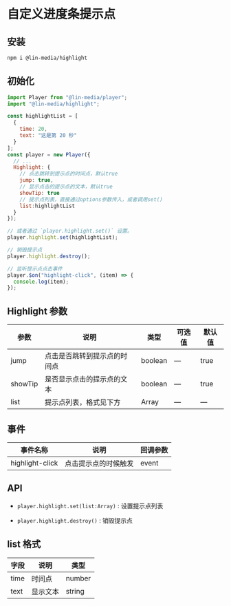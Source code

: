 # 自定义进度条提示点

## 安装

```bash
npm i @lin-media/highlight
```

## 初始化

```javascript
import Player from "@lin-media/player";
import "@lin-media/highlight";

const highlightList = [
  {
    time: 20,
    text: "这是第 20 秒"
  }
];
const player = new Player({
  // ...
  Highlight: {
    // 点击跳转到提示点的时间点，默认true
    jump: true,
    // 显示点击的提示点的文本，默认true
    showTip: true
    // 提示点列表，直接通过options参数传入，或者调用set()
    list:highlightList
  }
});

// 或者通过 `player.highlight.set()` 设置。
player.highlight.set(highlightList);

// 销毁提示点
player.highlight.destroy();

// 监听提示点点击事件
player.$on("highlight-click", (item) => {
  console.log(item);
});
```

## Highlight 参数

| 参数    | 说明                         | 类型    | 可选值 | 默认值 |
| ------- | ---------------------------- | ------- | ------ | ------ |
| jump    | 点击是否跳转到提示点的时间点 | boolean | —      | true   |
| showTip | 是否显示点击的提示点的文本   | boolean | —      | true   |
| list    | 提示点列表，格式见下方       | Array   | —      | —      |

## 事件

| 事件名称        | 说明                 | 回调参数 |
| --------------- | -------------------- | -------- |
| highlight-click | 点击提示点的时候触发 | event    |

## API

- `player.highlight.set(list:Array)` : 设置提示点列表

- `player.highlight.destroy()` : 销毁提示点

## list 格式

| 字段 | 说明     | 类型    |
| ---- | -------- | ------- |
| time | 时间点   | number |
| text | 显示文本 | string  |

